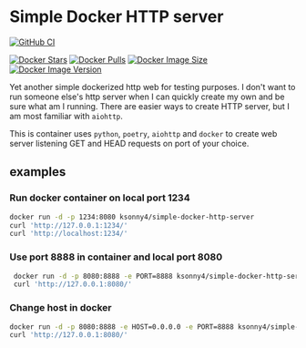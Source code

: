 # Simple Docker HTTP server

[![GitHub CI](https://github.com/KSonny4/simple-docker-http-server/actions/workflows/ci.yaml)](https://github.com/KSonny4/simple-docker-http-server/actions/workflows/ci.yaml/badge.svg)

[![Docker Stars](https://img.shields.io/docker/stars/ksonny4/simple-docker-http-server.svg)](https://hub.docker.com/r/ksonny4/simple-docker-http-server)
[![Docker Pulls](https://img.shields.io/docker/pulls/ksonny4/simple-docker-http-server.svg)](https://hub.docker.com/r/ksonny4/simple-docker-http-server)
[![Docker Image Size](https://img.shields.io/docker/image-size/ksonny4/simple-docker-http-server.svg)](https://hub.docker.com/r/ksonny4/simple-docker-http-server)
[![Docker Image Version](https://img.shields.io/docker/v/ksonny4/simple-docker-http-server.svg)](https://hub.docker.com/r/ksonny4/simple-docker-http-server)

Yet another simple dockerized http web for testing purposes. I don't want to run someone else's
http server when I can quickly create my own and be sure what am I running. There are easier ways
to create HTTP server, but I am most familiar with `aiohttp`.

This is container uses `python`, `poetry`, `aiohttp` and `docker` to create web server listening GET and HEAD requests on port of your choice.

## examples

### Run docker container on local port 1234
 ```bash
 docker run -d -p 1234:8080 ksonny4/simple-docker-http-server
 curl 'http://127.0.0.1:1234/'
 curl 'http://localhost:1234/'
 ```

### Use port 8888 in container and local port 8080
```bash
 docker run -d -p 8080:8888 -e PORT=8888 ksonny4/simple-docker-http-server
 curl 'http://127.0.0.1:8080/'
 ```

### Change host in docker 
 ```bash
 docker run -d -p 8080:8888 -e HOST=0.0.0.0 -e PORT=8888 ksonny4/simple-docker-http-server
 curl 'http://127.0.0.1:8080/'
 ```